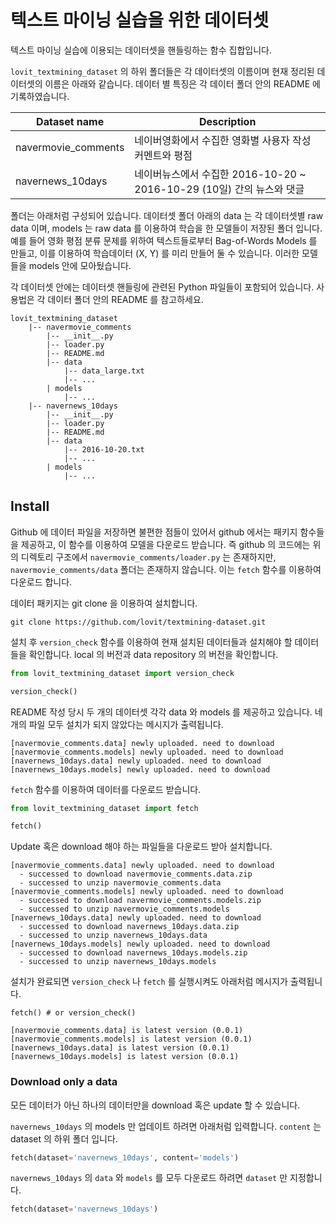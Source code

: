 # 텍스트 마이닝 실습을 위한 데이터셋

텍스트 마이닝 실습에 이용되는 데이터셋을 핸들링하는 함수 집합입니다.

`lovit_textmining_dataset` 의 하위 폴더들은 각 데이터셋의 이름이며 현재 정리된 데이터셋의 이름은 아래와 같습니다. 데이터 별 특징은 각 데이터 폴더 안의 README 에 기록하였습니다.

| Dataset name | Description |
| --- | --- |
| navermovie_comments | 네이버영화에서 수집한 영화별 사용자 작성 커멘트와 평점 |
| navernews_10days | 네이버뉴스에서 수집한 2016-10-20 ~ 2016-10-29 (10일) 간의 뉴스와 댓글 |

폴더는 아래처럼 구성되어 있습니다. 데이터셋 폴더 아래의 data 는 각 데이터셋별 raw data 이며, models 는 raw data 를 이용하여 학습을 한 모델들이 저장된 폴더 입니다. 예를 들어 영화 평점 분류 문제를 위하여 텍스트들로부터 Bag-of-Words Models 를 만들고, 이를 이용하여 학습데이터 (X, Y) 를 미리 만들어 둘 수 있습니다. 이러한 모델들을  models 안에 모아뒀습니다.

각 데이터셋 안에는 데이터셋 핸들링에 관련된 Python 파일들이 포함되어 있습니다. 사용법은 각 데이터 폴더 안의 README 를 참고하세요.

```
lovit_textmining_dataset
    |-- navermovie_comments
        |-- __init__.py
        |-- loader.py
        |-- README.md
        |-- data
            |-- data_large.txt
            |-- ...
        | models
            |-- ...
    |-- navernews_10days
        |-- __init__.py
        |-- loader.py
        |-- README.md
        |-- data
            |-- 2016-10-20.txt
            |-- ...
        | models
            |-- ...
```

## Install

Github 에 데이터 파일을 저장하면 불편한 점들이 있어서 github 에서는 패키지 함수들을 제공하고, 이 함수를 이용하여 모델을 다운로드 받습니다. 즉 github 의 코드에는 위의 디렉토리 구조에서 `navermovie_comments/loader.py` 는 존재하지만, `navermovie_comments/data` 폴더는 존재하지 않습니다. 이는 `fetch` 함수를 이용하여 다운로드 합니다.

데이터 패키지는 git clone 을 이용하여 설치합니다.

```
git clone https://github.com/lovit/textmining-dataset.git
```

설치 후 `version_check` 함수를 이용하여 현재 설치된 데이터들과 설치해야 할 데이터들을 확인합니다. local 의 버전과 data repository 의 버전을 확인합니다.

```python
from lovit_textmining_dataset import version_check

version_check()
```

README 작성 당시 두 개의 데이터셋 각각 data 와 models 를 제공하고 있습니다. 네 개의 파일 모두 설치가 되지 않았다는 메시지가 출력됩니다.

```
[navermovie_comments.data] newly uploaded. need to download
[navermovie_comments.models] newly uploaded. need to download
[navernews_10days.data] newly uploaded. need to download
[navernews_10days.models] newly uploaded. need to download
```

`fetch` 함수를 이용하여 데이터를 다운로드 받습니다.

```python
from lovit_textmining_dataset import fetch

fetch()
```

Update 혹은 download 해야 하는 파일들을 다운로드 받아 설치합니다.

```
[navermovie_comments.data] newly uploaded. need to download
  - successed to download navermovie_comments.data.zip
  - successed to unzip navermovie_comments.data
[navermovie_comments.models] newly uploaded. need to download
  - successed to download navermovie_comments.models.zip
  - successed to unzip navermovie_comments.models
[navernews_10days.data] newly uploaded. need to download
  - successed to download navernews_10days.data.zip
  - successed to unzip navernews_10days.data
[navernews_10days.models] newly uploaded. need to download
  - successed to download navernews_10days.models.zip
  - successed to unzip navernews_10days.models
```

설치가 완료되면 `version_check` 나 `fetch` 를 실행시켜도 아래처럼 메시지가 출력됩니다.

```pyton
fetch() # or version_check()
```

```
[navermovie_comments.data] is latest version (0.0.1)
[navermovie_comments.models] is latest version (0.0.1)
[navernews_10days.data] is latest version (0.0.1)
[navernews_10days.models] is latest version (0.0.1)
```

### Download only a data

모든 데이터가 아닌 하나의 데이터만을 download 혹은 update 할 수 있습니다.

`navernews_10days` 의 models 만 업데이트 하려면 아래처럼 입력합니다. `content` 는 dataset 의 하위 폴더 입니다.

```python
fetch(dataset='navernews_10days', content='models')
```

`navernews_10days` 의 `data` 와 `models` 를 모두 다운로드 하려면 `dataset` 만 지정합니다.

```python
fetch(dataset='navernews_10days')
```
